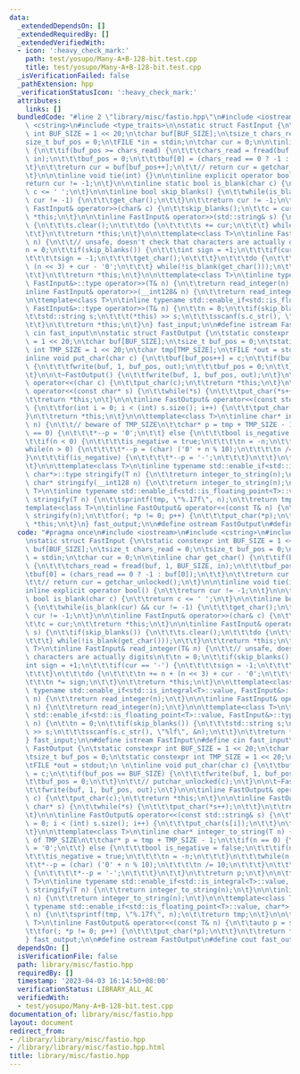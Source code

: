 ```yaml
---
data:
  _extendedDependsOn: []
  _extendedRequiredBy: []
  _extendedVerifiedWith:
  - icon: ':heavy_check_mark:'
    path: test/yosupo/Many-A+B-128-bit.test.cpp
    title: test/yosupo/Many-A+B-128-bit.test.cpp
  _isVerificationFailed: false
  _pathExtension: hpp
  _verificationStatusIcon: ':heavy_check_mark:'
  attributes:
    links: []
  bundledCode: "#line 2 \"library/misc/fastio.hpp\"\n#include <iostream>\n#include\
    \ <cstring>\n#include <type_traits>\n\nstatic struct FastInput {\n\tstatic constexpr\
    \ int BUF_SIZE = 1 << 20;\n\tchar buf[BUF_SIZE];\n\tsize_t chars_read = 0;\n\t\
    size_t buf_pos = 0;\n\tFILE *in = stdin;\n\tchar cur = 0;\n\n\tinline char get_char()\
    \ {\n\t\tif(buf_pos >= chars_read) {\n\t\t\tchars_read = fread(buf, 1, BUF_SIZE,\
    \ in);\n\t\t\tbuf_pos = 0;\n\t\t\tbuf[0] = (chars_read == 0 ? -1 : buf[0]);\n\t\
    \t}\n\t\treturn cur = buf[buf_pos++];\n\t\t// return cur = getchar_unlocked();\n\
    \t}\n\n\tinline void tie(int) {}\n\n\tinline explicit operator bool() {\n\t\t\
    return cur != -1;\n\t}\n\n\tinline static bool is_blank(char c) {\n\t\treturn\
    \ c <= ' ';\n\t}\n\n\tinline bool skip_blanks() {\n\t\twhile(is_blank(cur) &&\
    \ cur != -1) {\n\t\t\tget_char();\n\t\t}\n\t\treturn cur != -1;\n\t}\n\n\tinline\
    \ FastInput& operator>>(char& c) {\n\t\tskip_blanks();\n\t\tc = cur;\n\t\treturn\
    \ *this;\n\t}\n\n\tinline FastInput& operator>>(std::string& s) {\n\t\tif(skip_blanks())\
    \ {\n\t\t\ts.clear();\n\t\t\tdo {\n\t\t\t\ts += cur;\n\t\t\t} while(!is_blank(get_char()));\n\
    \t\t}\n\t\treturn *this;\n\t}\n\n\ttemplate<class T>\n\tinline FastInput& read_integer(T&\
    \ n) {\n\t\t// unsafe, doesn't check that characters are actually digits\n\t\t\
    n = 0;\n\t\tif(skip_blanks()) {\n\t\t\tint sign = +1;\n\t\t\tif(cur == '-') {\n\
    \t\t\t\tsign = -1;\n\t\t\t\tget_char();\n\t\t\t}\n\t\t\tdo {\n\t\t\t\tn += n +\
    \ (n << 3) + cur - '0';\n\t\t\t} while(!is_blank(get_char()));\n\t\t\tn *= sign;\n\
    \t\t}\n\t\treturn *this;\n\t}\n\n\ttemplate<class T>\n\tinline typename std::enable_if<std::is_integral<T>::value,\
    \ FastInput&>::type operator>>(T& n) {\n\t\treturn read_integer(n);\n\t}\n\n\t\
    inline FastInput& operator>>(__int128& n) {\n\t\treturn read_integer(n);\n\t}\n\
    \n\ttemplate<class T>\n\tinline typename std::enable_if<std::is_floating_point<T>::value,\
    \ FastInput&>::type operator>>(T& n) {\n\t\tn = 0;\n\t\tif(skip_blanks()) {\n\t\
    \t\tstd::string s;\n\t\t\t(*this) >> s;\n\t\t\tsscanf(s.c_str(), \"%lf\", &n);\n\
    \t\t}\n\t\treturn *this;\n\t}\n} fast_input;\n\n#define istream FastInput\n#define\
    \ cin fast_input\n\nstatic struct FastOutput {\n\tstatic constexpr int BUF_SIZE\
    \ = 1 << 20;\n\tchar buf[BUF_SIZE];\n\tsize_t buf_pos = 0;\n\tstatic constexpr\
    \ int TMP_SIZE = 1 << 20;\n\tchar tmp[TMP_SIZE];\n\tFILE *out = stdout;\n \n\t\
    inline void put_char(char c) {\n\t\tbuf[buf_pos++] = c;\n\t\tif(buf_pos == BUF_SIZE)\
    \ {\n\t\t\tfwrite(buf, 1, buf_pos, out);\n\t\t\tbuf_pos = 0;\n\t\t}\n\t\t// putchar_unlocked(c);\n\
    \t}\n\n\t~FastOutput() {\n\t\tfwrite(buf, 1, buf_pos, out);\n\t}\n\n\tinline FastOutput&\
    \ operator<<(char c) {\n\t\tput_char(c);\n\t\treturn *this;\n\t}\n\n\tinline FastOutput&\
    \ operator<<(const char* s) {\n\t\twhile(*s) {\n\t\t\tput_char(*s++);\n\t\t}\n\
    \t\treturn *this;\n\t}\n\n\tinline FastOutput& operator<<(const std::string& s)\
    \ {\n\t\tfor(int i = 0; i < (int) s.size(); i++) {\n\t\t\tput_char(s[i]);\n\t\t\
    }\n\t\treturn *this;\n\t}\n\n\ttemplate<class T>\n\tinline char* integer_to_string(T\
    \ n) {\n\t\t// beware of TMP_SIZE\n\t\tchar* p = tmp + TMP_SIZE - 1;\n\t\tif(n\
    \ == 0) {\n\t\t\t*--p = '0';\n\t\t} else {\n\t\t\tbool is_negative = false;\n\t\
    \t\tif(n < 0) {\n\t\t\t\tis_negative = true;\n\t\t\t\tn = -n;\n\t\t\t}\n\t\t\t\
    while(n > 0) {\n\t\t\t\t*--p = (char) ('0' + n % 10);\n\t\t\t\tn /= 10;\n\t\t\t\
    }\n\t\t\tif(is_negative) {\n\t\t\t\t*--p = '-';\n\t\t\t}\n\t\t}\n\t\treturn p;\n\
    \t}\n\n\ttemplate<class T>\n\tinline typename std::enable_if<std::is_integral<T>::value,\
    \ char*>::type stringify(T n) {\n\t\treturn integer_to_string(n);\n\t}\n\n\tinline\
    \ char* stringify(__int128 n) {\n\t\treturn integer_to_string(n);\n\t}\n\n\ttemplate<class\
    \ T>\n\tinline typename std::enable_if<std::is_floating_point<T>::value, char*>::type\
    \ stringify(T n) {\n\t\tsprintf(tmp, \"%.17f\", n);\n\t\treturn tmp;\n\t}\n\n\t\
    template<class T>\n\tinline FastOutput& operator<<(const T& n) {\n\t\tauto p =\
    \ stringify(n);\n\t\tfor(; *p != 0; p++) {\n\t\t\tput_char(*p);\n\t\t}\n\t\treturn\
    \ *this;\n\t}\n} fast_output;\n\n#define ostream FastOutput\n#define cout fast_output\n"
  code: "#pragma once\n#include <iostream>\n#include <cstring>\n#include <type_traits>\n\
    \nstatic struct FastInput {\n\tstatic constexpr int BUF_SIZE = 1 << 20;\n\tchar\
    \ buf[BUF_SIZE];\n\tsize_t chars_read = 0;\n\tsize_t buf_pos = 0;\n\tFILE *in\
    \ = stdin;\n\tchar cur = 0;\n\n\tinline char get_char() {\n\t\tif(buf_pos >= chars_read)\
    \ {\n\t\t\tchars_read = fread(buf, 1, BUF_SIZE, in);\n\t\t\tbuf_pos = 0;\n\t\t\
    \tbuf[0] = (chars_read == 0 ? -1 : buf[0]);\n\t\t}\n\t\treturn cur = buf[buf_pos++];\n\
    \t\t// return cur = getchar_unlocked();\n\t}\n\n\tinline void tie(int) {}\n\n\t\
    inline explicit operator bool() {\n\t\treturn cur != -1;\n\t}\n\n\tinline static\
    \ bool is_blank(char c) {\n\t\treturn c <= ' ';\n\t}\n\n\tinline bool skip_blanks()\
    \ {\n\t\twhile(is_blank(cur) && cur != -1) {\n\t\t\tget_char();\n\t\t}\n\t\treturn\
    \ cur != -1;\n\t}\n\n\tinline FastInput& operator>>(char& c) {\n\t\tskip_blanks();\n\
    \t\tc = cur;\n\t\treturn *this;\n\t}\n\n\tinline FastInput& operator>>(std::string&\
    \ s) {\n\t\tif(skip_blanks()) {\n\t\t\ts.clear();\n\t\t\tdo {\n\t\t\t\ts += cur;\n\
    \t\t\t} while(!is_blank(get_char()));\n\t\t}\n\t\treturn *this;\n\t}\n\n\ttemplate<class\
    \ T>\n\tinline FastInput& read_integer(T& n) {\n\t\t// unsafe, doesn't check that\
    \ characters are actually digits\n\t\tn = 0;\n\t\tif(skip_blanks()) {\n\t\t\t\
    int sign = +1;\n\t\t\tif(cur == '-') {\n\t\t\t\tsign = -1;\n\t\t\t\tget_char();\n\
    \t\t\t}\n\t\t\tdo {\n\t\t\t\tn += n + (n << 3) + cur - '0';\n\t\t\t} while(!is_blank(get_char()));\n\
    \t\t\tn *= sign;\n\t\t}\n\t\treturn *this;\n\t}\n\n\ttemplate<class T>\n\tinline\
    \ typename std::enable_if<std::is_integral<T>::value, FastInput&>::type operator>>(T&\
    \ n) {\n\t\treturn read_integer(n);\n\t}\n\n\tinline FastInput& operator>>(__int128&\
    \ n) {\n\t\treturn read_integer(n);\n\t}\n\n\ttemplate<class T>\n\tinline typename\
    \ std::enable_if<std::is_floating_point<T>::value, FastInput&>::type operator>>(T&\
    \ n) {\n\t\tn = 0;\n\t\tif(skip_blanks()) {\n\t\t\tstd::string s;\n\t\t\t(*this)\
    \ >> s;\n\t\t\tsscanf(s.c_str(), \"%lf\", &n);\n\t\t}\n\t\treturn *this;\n\t}\n\
    } fast_input;\n\n#define istream FastInput\n#define cin fast_input\n\nstatic struct\
    \ FastOutput {\n\tstatic constexpr int BUF_SIZE = 1 << 20;\n\tchar buf[BUF_SIZE];\n\
    \tsize_t buf_pos = 0;\n\tstatic constexpr int TMP_SIZE = 1 << 20;\n\tchar tmp[TMP_SIZE];\n\
    \tFILE *out = stdout;\n \n\tinline void put_char(char c) {\n\t\tbuf[buf_pos++]\
    \ = c;\n\t\tif(buf_pos == BUF_SIZE) {\n\t\t\tfwrite(buf, 1, buf_pos, out);\n\t\
    \t\tbuf_pos = 0;\n\t\t}\n\t\t// putchar_unlocked(c);\n\t}\n\n\t~FastOutput() {\n\
    \t\tfwrite(buf, 1, buf_pos, out);\n\t}\n\n\tinline FastOutput& operator<<(char\
    \ c) {\n\t\tput_char(c);\n\t\treturn *this;\n\t}\n\n\tinline FastOutput& operator<<(const\
    \ char* s) {\n\t\twhile(*s) {\n\t\t\tput_char(*s++);\n\t\t}\n\t\treturn *this;\n\
    \t}\n\n\tinline FastOutput& operator<<(const std::string& s) {\n\t\tfor(int i\
    \ = 0; i < (int) s.size(); i++) {\n\t\t\tput_char(s[i]);\n\t\t}\n\t\treturn *this;\n\
    \t}\n\n\ttemplate<class T>\n\tinline char* integer_to_string(T n) {\n\t\t// beware\
    \ of TMP_SIZE\n\t\tchar* p = tmp + TMP_SIZE - 1;\n\t\tif(n == 0) {\n\t\t\t*--p\
    \ = '0';\n\t\t} else {\n\t\t\tbool is_negative = false;\n\t\t\tif(n < 0) {\n\t\
    \t\t\tis_negative = true;\n\t\t\t\tn = -n;\n\t\t\t}\n\t\t\twhile(n > 0) {\n\t\t\
    \t\t*--p = (char) ('0' + n % 10);\n\t\t\t\tn /= 10;\n\t\t\t}\n\t\t\tif(is_negative)\
    \ {\n\t\t\t\t*--p = '-';\n\t\t\t}\n\t\t}\n\t\treturn p;\n\t}\n\n\ttemplate<class\
    \ T>\n\tinline typename std::enable_if<std::is_integral<T>::value, char*>::type\
    \ stringify(T n) {\n\t\treturn integer_to_string(n);\n\t}\n\n\tinline char* stringify(__int128\
    \ n) {\n\t\treturn integer_to_string(n);\n\t}\n\n\ttemplate<class T>\n\tinline\
    \ typename std::enable_if<std::is_floating_point<T>::value, char*>::type stringify(T\
    \ n) {\n\t\tsprintf(tmp, \"%.17f\", n);\n\t\treturn tmp;\n\t}\n\n\ttemplate<class\
    \ T>\n\tinline FastOutput& operator<<(const T& n) {\n\t\tauto p = stringify(n);\n\
    \t\tfor(; *p != 0; p++) {\n\t\t\tput_char(*p);\n\t\t}\n\t\treturn *this;\n\t}\n\
    } fast_output;\n\n#define ostream FastOutput\n#define cout fast_output\n"
  dependsOn: []
  isVerificationFile: false
  path: library/misc/fastio.hpp
  requiredBy: []
  timestamp: '2023-04-03 16:14:50+08:00'
  verificationStatus: LIBRARY_ALL_AC
  verifiedWith:
  - test/yosupo/Many-A+B-128-bit.test.cpp
documentation_of: library/misc/fastio.hpp
layout: document
redirect_from:
- /library/library/misc/fastio.hpp
- /library/library/misc/fastio.hpp.html
title: library/misc/fastio.hpp
---
```


